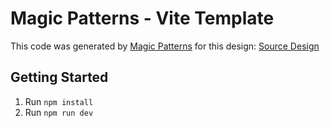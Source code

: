 # Magic Patterns - Vite Template

This code was generated by [Magic Patterns](https://magicpatterns.com) for this design: [Source Design](https://magicpatterns.com/c/q3vjfGURiWoStwJN2FxHvu)

## Getting Started

1. Run `npm install`
2. Run `npm run dev`
